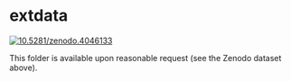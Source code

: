 # extdata

[![10.5281/zenodo.4046133](https://zenodo.org/badge/DOI/10.5281/zenodo.4046133.svg)](https://zenodo.org/record/4046133)

This folder is available upon reasonable request (see the Zenodo dataset above).
